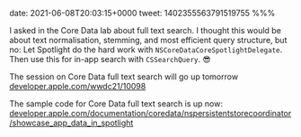 date: 2021-06-08T20:03:15+0000
tweet: 1402355563791519755
%%%

I asked in the Core Data lab about full text search. I thought this would be about text normalisation, stemming, and most efficient query structure, but no: Let Spotlight do the hard work with `NSCoreDataCoreSpotlightDelegate`. Then use this for in-app search with `CSSearchQuery`. 😎

The session on Core Data full text search will go up tomorrow [developer.apple.com/wwdc21/10098](https://developer.apple.com/wwdc21/10098)

The sample code for Core Data full text search is up now: [developer.apple.com/documentation/coredata/nspersistentstorecoordinator/showcase\_app\_data\_in\_spotlight](https://developer.apple.com/documentation/coredata/nspersistentstorecoordinator/showcase_app_data_in_spotlight)
